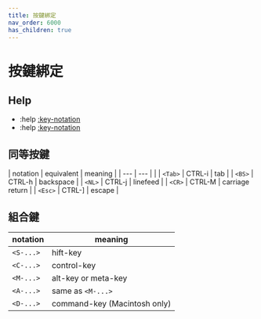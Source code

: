 ```yaml
---
title: 按鍵綁定
nav_order: 6000
has_children: true
---
```



# 按鍵綁定


## Help

* :help [:key-notation](https://neovim.io/doc/user/intro.html#key-notation)
* :help [:key-notation](https://vimhelp.org/intro.txt.html#key-notation)


## 同等按鍵

| notation | equivalent | meaning |
| --- | --- |  |
| `<Tab>` | CTRL-i | tab |
| `<BS>` | CTRL-h | backspace |
| `<NL>` | CTRL-j | linefeed |
| `<CR>` | CTRL-M | carriage return |
| `<Esc>` | CTRL-] | escape |


## 組合鍵


| notation | meaning |
| --- | --- |
| `<S-...>` | hift-key |
| `<C-...>` | control-key |
| `<M-...>` | alt-key or meta-key |
| `<A-...>` | same as `<M-...>` |
| `<D-...>` | command-key (Macintosh only) |
